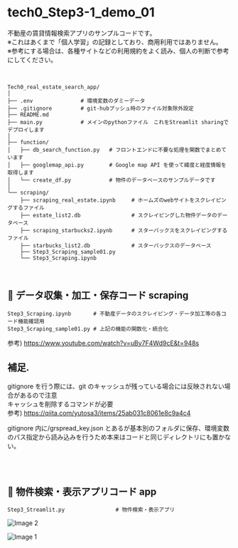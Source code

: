 # tech0_Step3-1_demo_01

不動産の賃貸情報検索アプリのサンプルコードです。<br>
※これはあくまで「個人学習」の記録としており、商用利用ではありません。<br>
※参考にする場合は、各種サイトなどの利用規約をよく読み、個人の判断で参考にしてください。<br>

<br>

```
Tech0_real_estate_search_app/
│
├── .env               # 環境変数のダミーデータ
├── .gitignore         # git-hubプッシュ時のファイル対象除外設定
├── README.md
├── main.py            # メインのpythonファイル　これをStreamlit sharingでデプロイします
│
├── function/
│   ├── db_search_function.py   # フロントエンドに不要な処理を関数でまとめています
│   ├── googlemap_api.py        # Google map API を使って緯度と経度情報を取得します
│   └── create_df.py            # 物件のデータベースのサンプルデータです
│
└── scraping/
    ├── scraping_real_estate.ipynb     # ホームズのwebサイトをスクレイピングするファイル
    ├── estate_list2.db                # スクレイピングした物件データのデータベース
    ├── scraping_starbucks2.ipynb      # スターバックスをスクレイピングするファイル
    ├── starbucks_list2.db             # スターバックスのデータベース
    ├── Step3_Scraping_sample01.py
    └── Step3_Scraping.ipynb
```

<br>
    
## 🔳 データ収集・加工・保存コード scraping
```
Step3_Scraping.ipynb       # 不動産データのスクレイピング・データ加工等の各コード機能確認用  
Step3_Scraping_sample01.py # 上記の機能の関数化・統合化                     
```

参考) https://www.youtube.com/watch?v=uBy7F4Wd9cE&t=948s

## 補足.

gitignore を行う際には、git のキャッシュが残っている場合には反映されない場合があるので注意  
キャッシュを削除するコマンドが必要  
参考) https://qiita.com/yutosa3/items/25ab031c8061e8c9a4c4

gitignore 内に/grspread_key.json とあるが基本別のフォルダに保存、環境変数のパス指定から読み込みを行うため本来はコードと同じディレクトリにも置かない。

<br>
<br>

## 🔳 物件検索・表示アプリコード app

```
Step3_Streamlit.py                # 物件検索・表示アプリ
```

![Image 2](https://imgur.com/Bdxw09e.jpg)

![Image 1](https://imgur.com/8MaMreT.jpg)
